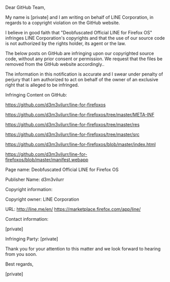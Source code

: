 Dear GitHub Team,

My name is [private] and I am writing on behalf of LINE Corporation, in regards to a copyright violation on the GitHub website.

I believe in good faith that "Deobfuscated Official LINE for Firefox OS" infringes LINE Corporation's copyrights and that the use of our source code is not authorized by the rights holder, its agent or the law.

The below posts on GitHub are infringing upon our copyrighted source code, without any prior consent or permission. We request that the files be removed from the GitHub website accordingly..

The information in this notification is accurate and I swear under penalty of perjury that I am authorized to act on behalf of the owner of an exclusive right that is alleged to be infringed. 

Infringing Content on GitHub:

https://github.com/d3m3vilurr/line-for-firefoxos

https://github.com/d3m3vilurr/line-for-firefoxos/tree/master/META-INF

https://github.com/d3m3vilurr/line-for-firefoxos/tree/master/res

https://github.com/d3m3vilurr/line-for-firefoxos/tree/master/src

https://github.com/d3m3vilurr/line-for-firefoxos/blob/master/index.html

https://github.com/d3m3vilurr/line-for-firefoxos/blob/master/manifest.webapp

Page name: Deobfuscated Official LINE for Firefox OS

Publisher
Name: d3m3vilurr

Copyright information:

Copyright owner: LINE Corporation

URL: http://line.me/en/
         https://marketplace.firefox.com/app/line/

Contact information:

[private]
 
Infringing Party:
[private]

Thank you for your attention to this matter and we look forward to hearing from you soon.

Best regards,

[private]
